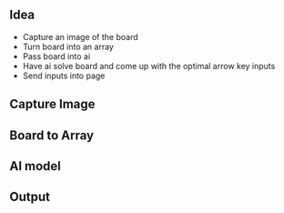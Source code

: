 ## Idea

- Capture an image of the board
- Turn board into an array
- Pass board into ai
- Have ai solve board and come up with the optimal arrow key inputs
- Send inputs into page

## Capture Image

## Board to Array

## AI model

## Output
